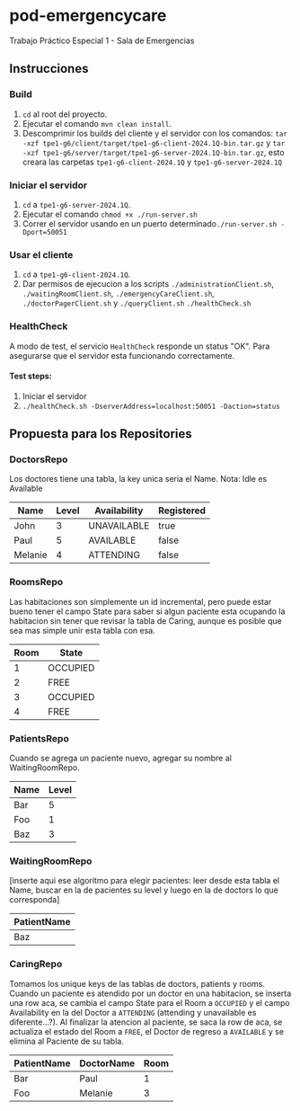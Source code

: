 # pod-emergencycare

Trabajo Práctico Especial 1 - Sala de Emergencias

## Instrucciones

### Build

1. `cd` al root del proyecto.
2. Ejecutar el comando `mvn clean install`.
3. Descomprimir los builds del cliente y el servidor con los comandos: `tar -xzf tpe1-g6/client/target/tpe1-g6-client-2024.1Q-bin.tar.gz` y `tar -xzf tpe1-g6/server/target/tpe1-g6-server-2024.1Q-bin.tar.gz`, esto creara las carpetas `tpe1-g6-client-2024.1Q` y `tpe1-g6-server-2024.1Q`

### Iniciar el servidor

1. `cd` a `tpe1-g6-server-2024.1Q`.
2. Ejecutar el comando `chmod +x ./run-server.sh`
3. Correr el servidor usando en un puerto determinado`./run-server.sh -Dport=50051`

### Usar el cliente

1. `cd` a `tpe1-g6-client-2024.1Q`.
2. Dar permisos de ejecucion a los scripts `./administrationClient.sh`, `./waitingRoomClient.sh`, `./emergencyCareClient.sh`, `./doctorPagerClient.sh` y `./queryClient.sh` `./healthCheck.sh`


### HealthCheck
A modo de test, el servicio `HealthCheck` responde un status "OK". Para asegurarse que el servidor esta funcionando correctamente.

#### Test steps:
1. Iniciar el servidor
2. `./healthCheck.sh -DserverAddress=localhost:50051 -Daction=status`

## Propuesta para los Repositories

### DoctorsRepo

Los doctores tiene una tabla, la key unica seria el Name.
Nota: Idle es Available

| Name    | Level | Availability | Registered |
| ------- | ----- | ------------ | ---------- |
| John    | 3     | UNAVAILABLE  | true       |
| Paul    | 5     | AVAILABLE    | false      |
| Melanie | 4     | ATTENDING    | false      |

### RoomsRepo

Las habitaciones son simplemente un id incremental, pero puede estar bueno tener el campo State para saber si algun paciente esta ocupando la habitacion sin tener que revisar la tabla de Caring, aunque es posible que sea mas simple unir esta tabla con esa.

| Room | State    |
| ---- | -------- |
| 1    | OCCUPIED |
| 2    | FREE     |
| 3    | OCCUPIED |
| 4    | FREE     |

### PatientsRepo

Cuando se agrega un paciente nuevo, agregar su nombre al WaitingRoomRepo.

| Name | Level |
| ---- | ----- |
| Bar  | 5     |
| Foo  | 1     |
| Baz  | 3     |

### WaitingRoomRepo

[inserte aqui ese algoritmo para elegir pacientes: leer desde esta tabla el Name, buscar en la de pacientes su level y luego en la de doctors lo que corresponda]

| PatientName |
| ----------- |
| Baz         |

### CaringRepo

Tomamos los unique keys de las tablas de doctors, patients y rooms.
Cuando un paciente es atendido por un doctor en una habitacion, se inserta una row aca, se cambia el campo State para el Room a `OCCUPIED` y el campo Availability en la del Doctor a `ATTENDING` (attending y unavailable es diferente...?).
Al finalizar la atencion al paciente, se saca la row de aca, se actualiza el estado del Room a `FREE`, el Doctor de regreso a `AVAILABLE` y se elimina al Paciente de su tabla.

| PatientName | DoctorName | Room |
| ----------- | ---------- | ---- |
| Bar         | Paul       | 1    |
| Foo         | Melanie    | 3    |
